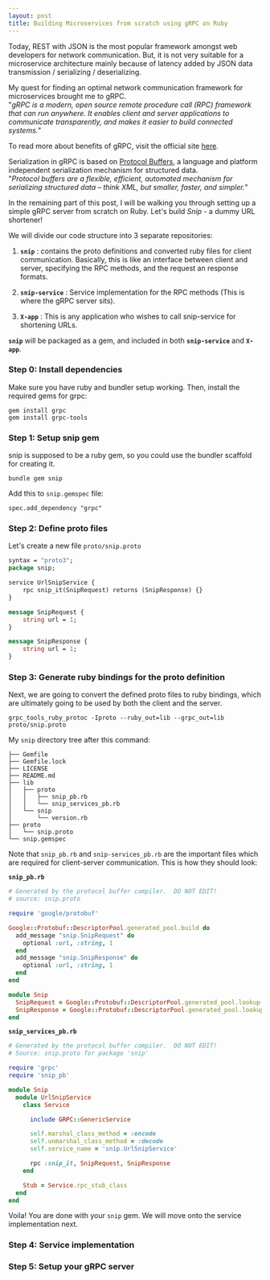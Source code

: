 ```yaml
---
layout: post
title: Building Microservices from scratch using gRPC on Ruby
---
```


Today, REST with JSON is the most popular framework amongst web developers for network communication. But, it is not very suitable for a microservice architecture mainly because of latency added by JSON data transmission / serializing / deserializing. 

My quest for finding an optimal network communication framework for microservices brought me to gRPC.  
"*gRPC is a modern, open source remote procedure call (RPC) framework that can run anywhere. It enables client and server applications to communicate transparently, and makes it easier to build connected systems.*"

To read more about benefits of gRPC, visit the official site [here](http://www.grpc.io/faq/).

Serialization in gRPC is based on [Protocol Buffers](https://developers.google.com/protocol-buffers/docs/overview), a language and platform independent serialization mechanism for structured data.   
"*Protocol buffers are a flexible, efficient, automated mechanism for serializing structured data – think XML, but smaller, faster, and simpler.*"

In the remaining part of this post, I will be walking you through setting up a simple gRPC server from scratch on Ruby. Let's build *Snip* - a dummy URL shortener!

We will divide our code structure into 3 separate repositories:

1. **`snip`** : contains the proto definitions and converted ruby files for client communication. Basically, this is like an interface between client and server, specifying the RPC methods, and the request an response formats.

2. **`snip-service`** : Service implementation for the RPC methods (This is where the gRPC server sits). 

3. **`X-app`** : This is any application who wishes to call snip-service for shortening URLs. 
 
**`snip`** will be packaged as a gem, and included in both **`snip-service`** and **`X-app`**.

### Step 0: Install dependencies
Make sure you have ruby and bundler setup working. Then, install the required gems for grpc:
                                                         
 ```
 gem install grpc
 gem install grpc-tools
 ```

### Step 1: Setup snip gem

snip is supposed to be a ruby gem, so you could use the bundler scaffold for creating it.

```
bundle gem snip
```

Add this to `snip.gemspec` file:

```
spec.add_dependency "grpc"
```

### Step 2: Define proto files

Let's create a new file `proto/snip.proto`

```proto
syntax = "proto3";
package snip;

service UrlSnipService {
    rpc snip_it(SnipRequest) returns (SnipResponse) {}
}

message SnipRequest {
    string url = 1;
}

message SnipResponse {
    string url = 1;
}
```

### Step 3: Generate ruby bindings for the proto definition

Next, we are going to convert the defined proto files to ruby bindings, which are ultimately going to be used by both the client and the server.

```
grpc_tools_ruby_protoc -Iproto --ruby_out=lib --grpc_out=lib proto/snip.proto
```

My `snip` directory tree after this command:

```
├── Gemfile
├── Gemfile.lock
├── LICENSE
├── README.md
├── lib
│   ├── proto
│   │   ├── snip_pb.rb
│   │   └── snip_services_pb.rb
│   └── snip
│       └── version.rb
├── proto
│   └── snip.proto
└── snip.gemspec
```

Note that `snip_pb.rb` and `snip-services_pb.rb` are the important files which are required for client-server communication. This is how they should look:

**`snip_pb.rb`**

```ruby
# Generated by the protocol buffer compiler.  DO NOT EDIT!
# source: snip.proto

require 'google/protobuf'

Google::Protobuf::DescriptorPool.generated_pool.build do
  add_message "snip.SnipRequest" do
    optional :url, :string, 1
  end
  add_message "snip.SnipResponse" do
    optional :url, :string, 1
  end
end

module Snip
  SnipRequest = Google::Protobuf::DescriptorPool.generated_pool.lookup("snip.SnipRequest").msgclass
  SnipResponse = Google::Protobuf::DescriptorPool.generated_pool.lookup("snip.SnipResponse").msgclass
end

```

**`snip_services_pb.rb`**

```ruby
# Generated by the protocol buffer compiler.  DO NOT EDIT!
# Source: snip.proto for package 'snip'

require 'grpc'
require 'snip_pb'

module Snip
  module UrlSnipService
    class Service

      include GRPC::GenericService

      self.marshal_class_method = :encode
      self.unmarshal_class_method = :decode
      self.service_name = 'snip.UrlSnipService'

      rpc :snip_it, SnipRequest, SnipResponse
    end

    Stub = Service.rpc_stub_class
  end
end
```


Voila! You are done with your `snip` gem. We will move onto the service implementation next.

### Step 4: Service implementation


### Step 5: Setup your gRPC server

###